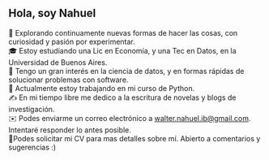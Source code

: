 ## Hola, soy Nahuel 


🌱 Explorando continuamente nuevas formas de hacer las cosas, con curiosidad y pasión por experimentar.\
🎓 Estoy estudiando una Lic en Economía, y una Tec en Datos, en la Universidad de Buenos Aires.\
📝 Tengo un gran interés en la ciencia de datos, y en formas rápidas de solucionar problemas con software.\
🔭 Actualmente estoy trabajando en mi curso de Python.\
✍️ En mi tiempo libre me dedico a la escritura de novelas y blogs de investigación.\
✉️ Podes enviarme un correo electrónico a walter.nahuel.ib@gmail.com. Intentaré responder lo antes posible.\
📄Podes solicitar mi CV para mas detalles sobre mí. Abierto a comentarios y sugerencias :)
